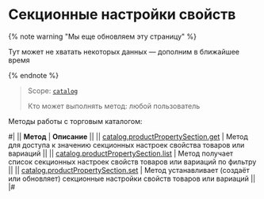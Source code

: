 # Секционные настройки свойств

{% note warning "Мы еще обновляем эту страницу" %}

Тут может не хватать некоторых данных — дополним в ближайшее время

{% endnote %}

> Scope: [`catalog`](../../scopes/permissions.md)
>
> Кто может выполнять метод: любой пользователь

Методы работы с торговым каталогом:

#|
|| **Метод** | **Описание** ||
|| [catalog.productPropertySection.get](./catalog-product-property-section-get.md) | Метод для доступа к значению секционных настроек свойства товаров или вариаций ||
|| [catalog.productPropertySection.list](./catalog-product-property-section-list.md) | Метод получает список секционных настроек свойств товаров или вариаций по фильтру ||
|| [catalog.productPropertySection.set](./catalog-product-property-section-set.md) | Метод устанавливает (создаёт или обновляет) секционные настройки свойств товаров или вариаций ||
|#
